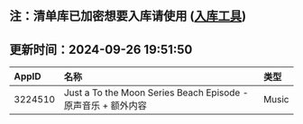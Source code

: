 ## 注：清单库已加密想要入库请使用 ([入库工具](https://github.com/BlankTMing/ManifestAutoUpdate/releases))

## 更新时间：2024-09-26 19:51:50
| AppID | 名称 | 类型  |
| :-------------------- | :----------------------------- | :----------- |
| 3224510 | Just a To the Moon Series Beach Episode - 原声音乐 + 额外内容| Music |
